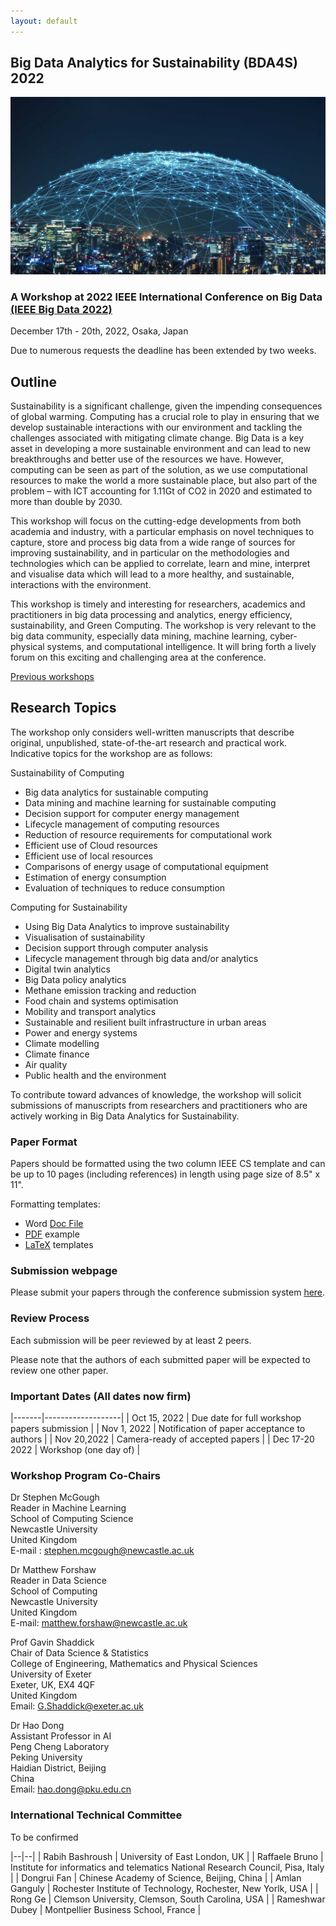 ```yaml
---
layout: default
---
```

## Big Data Analytics for Sustainability (BDA4S) 2022 

![Branching](figures/data-equipment.jpg)

### A Workshop at 2022 IEEE International Conference on Big Data [(IEEE Big Data 2022)](http://bigdataieee.org/BigData2022/)
December 17th - 20th, 2022, Osaka, Japan

Due to numerous requests the deadline has been extended by two weeks.

## Outline

Sustainability is a significant challenge, given the impending consequences of global warming. Computing has a crucial role to play in ensuring that we develop sustainable interactions with our environment and tackling the challenges associated with mitigating climate change. Big Data is a key asset in developing a more sustainable environment and can lead to new breakthroughs and better use of the resources we have. However, computing can be seen as part of the solution, as we use computational resources to make the world a more sustainable place, but also part of the problem – with ICT accounting for 1.11Gt of CO2 in 2020 and estimated to more than double by 2030.

This workshop will focus on the cutting-edge developments from both academia and industry, with a particular emphasis on novel techniques to capture, store and process big data from a wide range of sources for improving sustainability, and in particular on the methodologies and technologies which can be applied to correlate, learn and mine, interpret and visualise data which will lead to a more healthy, and sustainable, interactions with the environment.
 
This workshop is timely and interesting for researchers, academics and practitioners in big data processing and analytics, energy efficiency, sustainability, and Green Computing. The workshop is very relevant to the big data community, especially data mining, machine learning, cyber-physical systems, and computational intelligence. It will bring forth a lively forum on this exciting and challenging area at the conference.

[Previous workshops](Previous)

## Research Topics

The workshop only considers well-written manuscripts that describe original, unpublished, state-of-the-art research and practical work. Indicative topics for the workshop are as follows:

Sustainability of Computing
+	Big data analytics for sustainable computing
+	Data mining and machine learning for sustainable computing
+	Decision support for computer energy management
+	Lifecycle management of computing resources
+	Reduction of resource requirements for computational work
+	Efficient use of Cloud resources
+	Efficient use of local resources
+	Comparisons of energy usage of computational equipment
+	Estimation of energy consumption
+	Evaluation of techniques to reduce consumption
 
Computing for Sustainability
+	Using Big Data Analytics to improve sustainability
+	Visualisation of sustainability
+	Decision support through computer analysis
+	Lifecycle management through big data and/or analytics
+	Digital twin analytics
+	Big Data policy analytics
+	Methane emission tracking and reduction
+	Food chain and systems optimisation
+	Mobility and transport analytics
+	Sustainable and resilient built infrastructure in urban areas
+	Power and energy systems
+	Climate modelling
+	Climate finance
+	Air quality
+	Public health and the environment
 
To contribute toward advances of knowledge, the workshop will solicit submissions of manuscripts from researchers and practitioners who are actively working in Big Data Analytics for Sustainability.

### Paper Format

Papers should be formatted using the two column IEEE CS template and can be up to 10 pages (including references) in length using page size of 8.5" x 11".

Formatting templates:
 * Word [Doc File](http://bigdataieee.org/BigData2022/files/Conference-template-letter.doc)
 * [PDF](http://bigdataieee.org/BigData2022/files/IEEEtran_HOWTO.pdf) example
 * [LaTeX](http://bigdataieee.org/BigData2022/files/Conference-LaTeX-template_7-9-18.zip) templates

### Submission webpage

Please submit your papers through the conference submission system [here](https://wi-lab.com/cyberchair/2022/bigdata22/scripts/submit.php?subarea=S31&undisplay_detail=1&wh=/cyberchair/2022/bigdata22/scripts/ws_submit.php).

### Review Process

Each submission will be peer reviewed by at least 2 peers.

Please note that the authors of each submitted paper will be expected to review one other paper.

### Important Dates (All dates now firm)

|-------|-------------------|
| Oct 15, 2022 | Due date for full workshop papers submission |
| Nov 1, 2022 |  Notification of paper acceptance to authors |
| Nov 20,2022 | Camera-ready of accepted papers |
| Dec 17-20 2022 | Workshop (one day of) |

### Workshop Program Co-Chairs

Dr Stephen McGough  
Reader in Machine Learning  
School of Computing Science  
Newcastle University  
United Kingdom  
E-mail : stephen.mcgough@newcastle.ac.uk

Dr Matthew Forshaw   
Reader in Data Science  
School of Computing   
Newcastle University   
United Kingdom   
E-mail: matthew.forshaw@newcastle.ac.uk   

Prof Gavin Shaddick   
Chair of Data Science & Statistics  
College of Engineering, Mathematics and Physical Sciences  
University of Exeter  
Exeter, UK, EX4 4QF  
United Kingdom  
Email: G.Shaddick@exeter.ac.uk

Dr Hao Dong  
Assistant Professor in AI  
Peng Cheng Laboratory  
Peking University  
Haidian District, Beijing  
China  
Email: hao.dong@pku.edu.cn

### International Technical Committee

To be confirmed

|--|--|
| Rabih Bashroush | University of East London, UK |
| Raffaele Bruno | Institute for informatics and telematics National Research Council, Pisa, Italy | 
| Dongrui Fan | Chinese Academy of Science, Beijing, China |
| Amlan Ganguly | Rochester Institute of Technology, Rochester, New Yorlk, USA | 
| Rong Ge |  Clemson University, Clemson, South Carolina, USA | 
| Rameshwar Dubey | Montpellier Business School, France |   






                    
